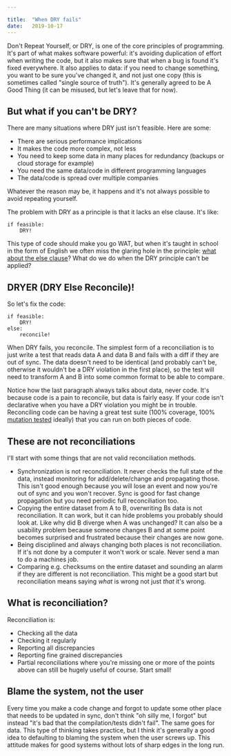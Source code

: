 ```yaml
---

title:	"When DRY fails"
date:	2019-10-17
---
```


Don't Repeat Yourself, or DRY, is one of the core principles of programming. It's part of what makes software powerful: it's avoiding duplication of effort when writing the code, but it also makes sure that when a bug is found it's fixed everywhere. It also applies to data: if you need to change something, you want to be sure you've changed it, and not just one copy (this is sometimes called "single source of truth"). It's generally agreed to be A Good Thing (it can be misused, but let's leave that for now).

## But what if you can't be DRY?

There are many situations where DRY just isn't feasible. Here are some:

- There are serious performance implications
- It makes the code more complex, not less
- You need to keep some data in many places for redundancy (backups or cloud storage for example) 
- You need the same data/code in different programming languages
- The data/code is spread over multiple companies

Whatever the reason may be, it happens and it's not always possible to avoid repeating yourself.

The problem with DRY as a principle is that it lacks an else clause. It's like:

```
if feasible:
    DRY!
```

This type of code should make you go WAT, but when it's taught in school in the form of English we often miss the glaring hole in the principle: [what about the else clause](/2019/06/21/the-else-statement-smell.html)? What do we do when the DRY principle can't be applied? 

## DRYER (DRY Else Reconcile)!

So let's fix the code:

```
if feasible:
    DRY!
else:
    reconcile!
```

When DRY fails, you reconcile. The simplest form of a reconciliation is to just write a test that reads data A and data B and fails with a diff if they are out of sync. The data doesn't need to be identical (and probably can't be, otherwise it wouldn't be a DRY violation in the first place), so the test will need to transform A and B into some common format to be able to compare.

Notice how the last paragraph always talks about data, never code. It's because code is a pain to reconcile, but data is fairly easy. If your code isn't declarative when you have a DRY violation you might be in trouble. Reconciling code can be having a great test suite (100% coverage, 100% [mutation tested](https://mutmut.readthedocs.io) ideally) that you can run on both pieces of code. 

## These are not reconciliations

I'll start with some things that are not valid reconciliation methods. 

* Synchronization is not reconciliation. It never checks the full state of the data, instead monitoring for add/delete/change and propagating those. This isn't good enough because you will lose an event and now you're out of sync and you won't recover. Sync is good for fast change propagation but you need periodic full reconciliation too. 
* Copying the entire dataset from A to B, overwriting Bs data is not reconciliation. It can work, but it can hide problems you probably should look at. Like why did B diverge when A was unchanged? It can also be a usability problem because someone changes B and at some point becomes surprised and frustrated because their changes are now gone. 
* Being disciplined and always changing both places is not reconciliation. If it's not done by a computer it won't work or scale. Never send a man to do a machines job.
* Comparing e.g. checksums on the entire dataset and sounding an alarm if they are different is not reconciliation. This might be a good start but reconciliation means saying _what_ is wrong not just _that_ it's wrong. 

## What is reconciliation?

Reconciliation is:

* Checking all the data
* Checking it regularly 
* Reporting all discrepancies
* Reporting fine grained discrepancies
* Partial reconciliations where you're missing one or more of the points above can still be hugely useful of course. Start small!

## Blame the system, not the user

Every time you make a code change and forgot to update some other place that needs to be updated in sync, don't think "oh silly me, I forgot" but instead "it's bad that the compilation/tests didn't fail". The same goes for data. This type of thinking takes practice, but I think it's generally a good idea to defaulting to blaming the system when the user screws up. This attitude makes for good systems without lots of sharp edges in the long run.
